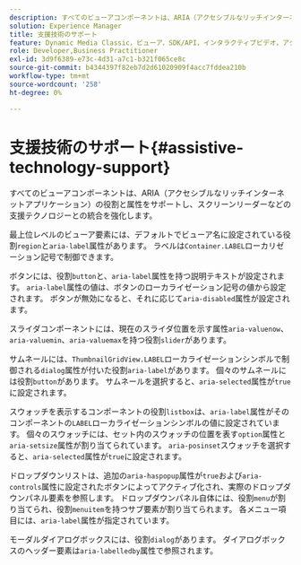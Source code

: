 ```yaml
---
description: すべてのビューアコンポーネントは、ARIA（アクセシブルなリッチインターネットアプリケーション）の役割と属性をサポートし、スクリーンリーダーなどの支援テクノロジーとの統合を強化します。
solution: Experience Manager
title: 支援技術のサポート
feature: Dynamic Media Classic，ビューア，SDK/API，インタラクティブビデオ，アクセシビリティ
role: Developer,Business Practitioner
exl-id: 3d9f6389-e73c-4d31-a7c1-b321f065ce8c
source-git-commit: b4344397f82eb7d2d61020909f4acc7fddea210b
workflow-type: tm+mt
source-wordcount: '258'
ht-degree: 0%

---
```


# 支援技術のサポート{#assistive-technology-support}

すべてのビューアコンポーネントは、ARIA（アクセシブルなリッチインターネットアプリケーション）の役割と属性をサポートし、スクリーンリーダーなどの支援テクノロジーとの統合を強化します。

最上位レベルのビューア要素には、デフォルトでビューア名に設定されている役割`region`と`aria-label`属性があります。 ラベルは`Container.LABEL`ローカリゼーション記号で制御できます。

ボタンには、役割`button`と、`aria-label`属性を持つ説明テキストが設定されます。 `aria-label`属性の値は、ボタンのローカライゼーション記号の値から設定されます。 ボタンが無効になると、それに応じて`aria-disabled`属性が設定されます。

スライダコンポーネントには、現在のスライダ位置を示す属性`aria-valuenow`、`aria-valuemin`、`aria-valuemax`を持つ役割`slider`があります。

サムネールには、`ThumbnailGridView.LABEL`ローカライゼーションシンボルで制御される`dialog`属性が付いた役割`aria-label`があります。 個々のサムネールには役割`button`があります。 サムネールを選択すると、`aria-selected`属性が`true`に設定されます。

スウォッチを表示するコンポーネントの役割`listbox`は、`aria-label`属性がそのコンポーネントの`LABEL`ローカライゼーションシンボルの値に設定されています。 個々のスウォッチには、セット内のスウォッチの位置を表す`option`属性と`aria-setsize`属性が割り当てられています。 `aria-posinset`スウォッチを選択すると、`aria-selected`属性が`true`に設定されます。

ドロップダウンリストは、追加の`aria-haspopup`属性が`true`および`aria-controls`属性に設定されたボタンによってアクティブ化され、実際のドロップダウンパネル要素を参照します。 ドロップダウンパネル自体には、役割`menu`が割り当てられ、役割`menuitem`を持つサブ要素が割り当てられます。 各メニュー項目には、`aria-label`属性が指定されています。

モーダルダイアログボックスには、役割`dialog`があります。 ダイアログボックスのヘッダー要素は`aria-labelledby`属性で参照されます。
